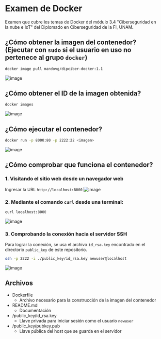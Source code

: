 # Examen de Docker
Examen que cubre los temas de Docker del módulo 3.4 "Ciberseguridad en la nube e IoT" del Diplomado en Ciberseguridad de la FI, UNAM.

## ¿Cómo obtener la imagen del contenedor? (Ejecutar con `sudo` si el usuario en uso no pertenece al grupo `docker`)
~~~bash
docker image pull mandovg/dipciber-docker:1.1
~~~

![image](https://user-images.githubusercontent.com/31267678/215366540-38c1dd78-c439-4c5f-9ec8-95249aabd765.png)

## ¿Cómo obtener el ID de la imagen obtenida?
~~~bash
docker images
~~~

![image](https://user-images.githubusercontent.com/31267678/215366937-21786997-dd8d-4e65-b17f-449d97a7114e.png)

## ¿Cómo ejecutar el contenedor?
~~~bash
docker run -p 8000:80 -p 2222:22 <imagen>
~~~

![image](https://user-images.githubusercontent.com/31267678/215366888-1e8f5842-0de8-48f5-871a-8bf560d4bdb6.png)

## ¿Cómo comprobar que funciona el contenedor?

### 1. Visitando el sitio web desde un navegador web

Ingresar la URL `http://localhost:8000`
![image](https://user-images.githubusercontent.com/31267678/215367069-4a5a4580-d4f4-4840-9a7d-1eba9c0f8c6e.png)

### 2. Mediante el comando `curl` desde una terminal:
~~~bash
curl localhost:8000
~~~

![image](https://user-images.githubusercontent.com/31267678/215367260-8c3ceaa8-cd00-4da4-8c91-c9379bc93995.png)

### 3. Comprobando la conexión hacia el servidor SSH

Para lograr la conexión, se usa el archivo `id_rsa.key` encontrado en el directorio `public_key` de este repositorio.

~~~bash
ssh -p 2222 -i ./public_key/id_rsa.key newuser@localhost
~~~

![image](https://user-images.githubusercontent.com/31267678/215367315-3534e715-78c3-42eb-898c-e538ea5ea482.png)

## Archivos
+ Dockerfile
    + Archivo necesario para la construcción de la imagen del contenedor
+ README.md 
    + Documentación 
+ /public_key/id_rsa.key
    + Llave privada para iniciar sesión como el usuario `newuser`
+ /public_key/pubkey.pub
    + Llave pública del host que se guarda en el servidor
